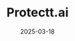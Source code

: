 ---  
layout: startup_page  
title: "Protectt.ai"  
id: "protectt.ai"  
permalink: "/protecttaiprotectt.ai03182025/"  
website: "https://www.protectt.ai/"  
funding_round: "Series A"  
funding_amount: "₹76Cr"  
investors: "Bessemer Venture Partners"  
about: "Protectt.ai is an Indian cybersecurity firm specializing in mobile application security. It uses AI and machine learning to detect and mitigate threats in real-time, protecting mobile banking apps, government services, and business applications from malware, identity fraud, and phishing attacks. The platform covers over 300 million smartphones and secures over 2 billion mobile app sessions monthly."  
markets: "Cybersecurity, AI, IT Services and IT Consulting"  
hq: "Mumbai, Maharashtra, India"  
founded_year: "2020"  
linkedin: "https://www.linkedin.com/company/protectt-ai-labs-pvt-ltd"  
twitter: ""  
instagram: ""  
facebook: ""  
crunchbase: "https://www.crunchbase.com/organization/protectt-ai?utm_source=linkedin&utm_medium=referral&utm_campaign=linkedin_companies&utm_content=profile_cta_anon&trk=funding_crunchbase"  
pitchbook: ""  

date_display: "18-Mar-2025"  
date: "2025-03-18"

# SEO Optimization  
meta_title: "Protectt.ai - Series A Funding (₹76Cr)"  
meta_description: "Protectt.ai, Protectt.ai is an Indian cybersecurity firm specializing in mobile application security. It uses AI and machine learning to detect and mitigate threat..."  
meta_keywords: "Protectt.ai, Cybersecurity, AI, IT Services and IT Consulting, Series A funding"  
canonical_url: "https://startup.projectstartups.com/protecttaiprotectt.ai03182025/"  
---